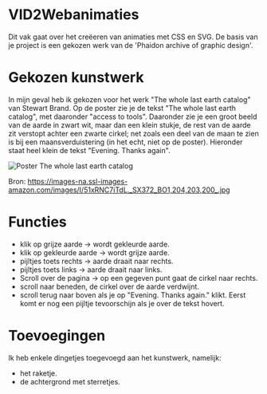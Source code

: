 # VID2Webanimaties
Dit vak gaat over het creëeren van animaties met CSS en SVG.
De basis van je project is een gekozen werk van de 'Phaidon archive of graphic design'.

# Gekozen kunstwerk
In mijn geval heb ik gekozen voor het werk "The whole last earth catalog" van Stewart Brand.
Op de poster zie je de tekst "The whole last earth catalog", met daaronder "access to tools". Daaronder zie je een groot beeld van de aarde in zwart wit, maar dan een klein stukje, de rest van de aarde zit verstopt achter een zwarte cirkel; net zoals een deel van de maan te zien is bij een maansverduistering (in het echt, niet op de poster). Hieronder staat heel klein de tekst "Evening. Thanks again".

![Poster The whole last earth catalog](https://images-na.ssl-images-amazon.com/images/I/51xRNC7iTdL._SX372_BO1,204,203,200_.jpg)

Bron: https://images-na.ssl-images-amazon.com/images/I/51xRNC7iTdL._SX372_BO1,204,203,200_.jpg

# Functies
* klik op grijze aarde -> wordt gekleurde aarde.
* klik op gekleurde aarde -> wordt grijze aarde.
* pijltjes toets rechts -> aarde draait naar rechts.
* pijltjes toets links -> aarde draait naar links.
* Scroll over de pagina -> op een gegeven punt gaat de cirkel naar rechts.
* scroll naar beneden, de cirkel over de aarde verdwijnt.
* scroll terug naar boven als je op "Evening. Thanks again." klikt. Eerst komt er nog een pijltje tevoorschijn als je over de tekst hovert.

# Toevoegingen
Ik heb enkele dingetjes toegevoegd aan het kunstwerk, namelijk:
* het raketje.
* de achtergrond met sterretjes.
